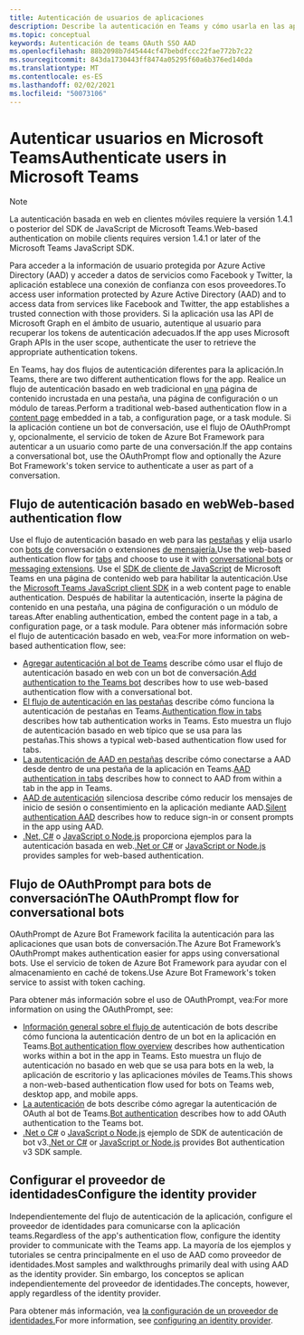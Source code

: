 ```yaml
---
title: Autenticación de usuarios de aplicaciones
description: Describe la autenticación en Teams y cómo usarla en las aplicaciones
ms.topic: conceptual
keywords: Autenticación de teams OAuth SSO AAD
ms.openlocfilehash: 88b2098b7d45444cf47bebdfccc22fae772b7c22
ms.sourcegitcommit: 843da1730443ff8474a05295f60a6b376ed140da
ms.translationtype: MT
ms.contentlocale: es-ES
ms.lasthandoff: 02/02/2021
ms.locfileid: "50073106"
---
```

# <a name="authenticate-users-in-microsoft-teams"></a><span data-ttu-id="80872-104">Autenticar usuarios en Microsoft Teams</span><span class="sxs-lookup"><span data-stu-id="80872-104">Authenticate users in Microsoft Teams</span></span>

> [!NOTE]
> <span data-ttu-id="80872-105">La autenticación basada en web en clientes móviles requiere la versión 1.4.1 o posterior del SDK de JavaScript de Microsoft Teams.</span><span class="sxs-lookup"><span data-stu-id="80872-105">Web-based authentication on mobile clients requires version 1.4.1 or later of the Microsoft Teams JavaScript SDK.</span></span>

<span data-ttu-id="80872-106">Para acceder a la información de usuario protegida por Azure Active Directory (AAD) y acceder a datos de servicios como Facebook y Twitter, la aplicación establece una conexión de confianza con esos proveedores.</span><span class="sxs-lookup"><span data-stu-id="80872-106">To access user information protected by Azure Active Directory (AAD) and to access data from services like Facebook and Twitter, the app establishes a trusted connection with those providers.</span></span> <span data-ttu-id="80872-107">Si la aplicación usa las API de Microsoft Graph en el ámbito de usuario, autentique al usuario para recuperar los tokens de autenticación adecuados.</span><span class="sxs-lookup"><span data-stu-id="80872-107">If the app uses Microsoft Graph APIs in the user scope, authenticate the user to retrieve the appropriate authentication tokens.</span></span>

<span data-ttu-id="80872-108">En Teams, hay dos flujos de autenticación diferentes para la aplicación.</span><span class="sxs-lookup"><span data-stu-id="80872-108">In Teams, there are two different authentication flows for the app.</span></span> <span data-ttu-id="80872-109">Realice un flujo de autenticación basado en web tradicional en [una](~/tabs/how-to/create-tab-pages/content-page.md) página de contenido incrustada en una pestaña, una página de configuración o un módulo de tareas.</span><span class="sxs-lookup"><span data-stu-id="80872-109">Perform a traditional web-based authentication flow in a [content page](~/tabs/how-to/create-tab-pages/content-page.md) embedded in a tab, a configuration page, or a task module.</span></span> <span data-ttu-id="80872-110">Si la aplicación contiene un bot de conversación, use el flujo de OAuthPrompt y, opcionalmente, el servicio de token de Azure Bot Framework para autenticar a un usuario como parte de una conversación.</span><span class="sxs-lookup"><span data-stu-id="80872-110">If the app contains a conversational bot, use the OAuthPrompt flow and optionally the Azure Bot Framework's token service to authenticate a user as part of a conversation.</span></span>

## <a name="web-based-authentication-flow"></a><span data-ttu-id="80872-111">Flujo de autenticación basado en web</span><span class="sxs-lookup"><span data-stu-id="80872-111">Web-based authentication flow</span></span>

<span data-ttu-id="80872-112">Use el flujo de autenticación basado en web para las [pestañas](~/tabs/what-are-tabs.md) y elija usarlo con [bots de](~/bots/what-are-bots.md) conversación o extensiones [de mensajería.](~/messaging-extensions/what-are-messaging-extensions.md)</span><span class="sxs-lookup"><span data-stu-id="80872-112">Use the web-based authentication flow for [tabs](~/tabs/what-are-tabs.md) and choose to use it with [conversational bots](~/bots/what-are-bots.md) or [messaging extensions](~/messaging-extensions/what-are-messaging-extensions.md).</span></span> <span data-ttu-id="80872-113">Use el [SDK de cliente de JavaScript](/javascript/api/overview/msteams-client) de Microsoft Teams en una página de contenido web para habilitar la autenticación.</span><span class="sxs-lookup"><span data-stu-id="80872-113">Use the [Microsoft Teams JavaScript client SDK](/javascript/api/overview/msteams-client) in a web content page to enable authentication.</span></span> <span data-ttu-id="80872-114">Después de habilitar la autenticación, inserte la página de contenido en una pestaña, una página de configuración o un módulo de tareas.</span><span class="sxs-lookup"><span data-stu-id="80872-114">After enabling authentication, embed the content page in a tab, a configuration page, or a task module.</span></span> <span data-ttu-id="80872-115">Para obtener más información sobre el flujo de autenticación basado en web, vea:</span><span class="sxs-lookup"><span data-stu-id="80872-115">For more information on web-based authentication flow, see:</span></span>

* <span data-ttu-id="80872-116">[Agregar autenticación al bot de Teams](~/bots/how-to/authentication/add-authentication.md) describe cómo usar el flujo de autenticación basado en web con un bot de conversación.</span><span class="sxs-lookup"><span data-stu-id="80872-116">[Add authentication to the Teams bot](~/bots/how-to/authentication/add-authentication.md) describes how to use web-based authentication flow with a conversational bot.</span></span>
* <span data-ttu-id="80872-117">[El flujo de autenticación en las pestañas](~/tabs/how-to/authentication/auth-flow-tab.md) describe cómo funciona la autenticación de pestañas en Teams.</span><span class="sxs-lookup"><span data-stu-id="80872-117">[Authentication flow in tabs](~/tabs/how-to/authentication/auth-flow-tab.md) describes how tab authentication works in Teams.</span></span> <span data-ttu-id="80872-118">Esto muestra un flujo de autenticación basado en web típico que se usa para las pestañas.</span><span class="sxs-lookup"><span data-stu-id="80872-118">This shows a typical web-based authentication flow used for tabs.</span></span>
* <span data-ttu-id="80872-119">[La autenticación de AAD en pestañas](~/tabs/how-to/authentication/auth-tab-AAD.md) describe cómo conectarse a AAD desde dentro de una pestaña de la aplicación en Teams.</span><span class="sxs-lookup"><span data-stu-id="80872-119">[AAD authentication in tabs](~/tabs/how-to/authentication/auth-tab-AAD.md) describes how to connect to AAD from within a tab in the app in Teams.</span></span>
* <span data-ttu-id="80872-120">[AAD de autenticación](~/tabs/how-to/authentication/auth-silent-AAD.md) silenciosa describe cómo reducir los mensajes de inicio de sesión o consentimiento en la aplicación mediante AAD.</span><span class="sxs-lookup"><span data-stu-id="80872-120">[Silent authentication AAD](~/tabs/how-to/authentication/auth-silent-AAD.md) describes how to reduce sign-in or consent prompts in the app using AAD.</span></span>
* <span data-ttu-id="80872-121">[.Net, C#](https://github.com/OfficeDev/microsoft-teams-sample-complete-csharp) o [JavaScript o Node.js](https://github.com/OfficeDev/microsoft-teams-sample-complete-node) proporciona ejemplos para la autenticación basada en web.</span><span class="sxs-lookup"><span data-stu-id="80872-121">[.Net or C#](https://github.com/OfficeDev/microsoft-teams-sample-complete-csharp) or [JavaScript or Node.js](https://github.com/OfficeDev/microsoft-teams-sample-complete-node) provides samples for web-based authentication.</span></span>

## <a name="the-oauthprompt-flow-for-conversational-bots"></a><span data-ttu-id="80872-122">Flujo de OAuthPrompt para bots de conversación</span><span class="sxs-lookup"><span data-stu-id="80872-122">The OAuthPrompt flow for conversational bots</span></span>

<span data-ttu-id="80872-123">OAuthPrompt de Azure Bot Framework facilita la autenticación para las aplicaciones que usan bots de conversación.</span><span class="sxs-lookup"><span data-stu-id="80872-123">The Azure Bot Framework’s OAuthPrompt makes authentication easier for apps using conversational bots.</span></span> <span data-ttu-id="80872-124">Use el servicio de token de Azure Bot Framework para ayudar con el almacenamiento en caché de tokens.</span><span class="sxs-lookup"><span data-stu-id="80872-124">Use Azure Bot Framework's token service to assist with token caching.</span></span>

<span data-ttu-id="80872-125">Para obtener más información sobre el uso de OAuthPrompt, vea:</span><span class="sxs-lookup"><span data-stu-id="80872-125">For more information on using the OAuthPrompt, see:</span></span>

* <span data-ttu-id="80872-126">[Información general sobre el flujo de](~/bots/how-to/authentication/auth-flow-bot.md) autenticación de bots describe cómo funciona la autenticación dentro de un bot en la aplicación en Teams.</span><span class="sxs-lookup"><span data-stu-id="80872-126">[Bot authentication flow overview](~/bots/how-to/authentication/auth-flow-bot.md) describes how authentication works within a bot in the app in Teams.</span></span> <span data-ttu-id="80872-127">Esto muestra un flujo de autenticación no basado en web que se usa para bots en la web, la aplicación de escritorio y las aplicaciones móviles de Teams.</span><span class="sxs-lookup"><span data-stu-id="80872-127">This shows a non-web-based authentication flow used for bots on Teams web, desktop app, and mobile apps.</span></span>
* <span data-ttu-id="80872-128">[La autenticación](~/bots/how-to/authentication/add-authentication.md) de bots describe cómo agregar la autenticación de OAuth al bot de Teams.</span><span class="sxs-lookup"><span data-stu-id="80872-128">[Bot authentication](~/bots/how-to/authentication/add-authentication.md) describes how to add OAuth authentication to the Teams bot.</span></span>
* <span data-ttu-id="80872-129">[.Net o C#](https://github.com/microsoft/BotBuilder-Samples/tree/master/samples/csharp_dotnetcore/46.teams-auth) o [JavaScript o Node.js](https://github.com/microsoft/BotBuilder-Samples/tree/master/samples/javascript_nodejs/46.teams-auth) ejemplo de SDK de autenticación de bot v3.</span><span class="sxs-lookup"><span data-stu-id="80872-129">[.Net or C#](https://github.com/microsoft/BotBuilder-Samples/tree/master/samples/csharp_dotnetcore/46.teams-auth) or [JavaScript or Node.js](https://github.com/microsoft/BotBuilder-Samples/tree/master/samples/javascript_nodejs/46.teams-auth) provides Bot authentication v3 SDK sample.</span></span>

## <a name="configure-the-identity-provider"></a><span data-ttu-id="80872-130">Configurar el proveedor de identidades</span><span class="sxs-lookup"><span data-stu-id="80872-130">Configure the identity provider</span></span>

<span data-ttu-id="80872-131">Independientemente del flujo de autenticación de la aplicación, configure el proveedor de identidades para comunicarse con la aplicación teams.</span><span class="sxs-lookup"><span data-stu-id="80872-131">Regardless of the app's authentication flow, configure the identity provider to communicate with the Teams app.</span></span> <span data-ttu-id="80872-132">La mayoría de los ejemplos y tutoriales se centra principalmente en el uso de AAD como proveedor de identidades.</span><span class="sxs-lookup"><span data-stu-id="80872-132">Most samples and walkthroughs primarily deal with using AAD as the identity provider.</span></span> <span data-ttu-id="80872-133">Sin embargo, los conceptos se aplican independientemente del proveedor de identidades.</span><span class="sxs-lookup"><span data-stu-id="80872-133">The concepts, however, apply regardless of the identity provider.</span></span>

<span data-ttu-id="80872-134">Para obtener más información, vea [la configuración de un proveedor de identidades.](~/concepts/authentication/configure-identity-provider.md)</span><span class="sxs-lookup"><span data-stu-id="80872-134">For more information, see [configuring an identity provider](~/concepts/authentication/configure-identity-provider.md).</span></span>

